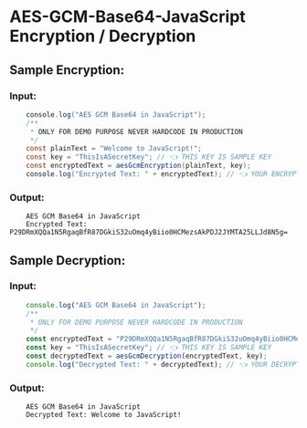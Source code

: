 # AES-GCM-Base64-JavaScript Encryption / Decryption

## Sample Encryption:

### Input:

```Java
    console.log("AES GCM Base64 in JavaScript");
    /**
     * ONLY FOR DEMO PURPOSE NEVER HARDCODE IN PRODUCTION
     */
    const plainText = "Welcome to JavaScript!";
    const key = "ThisIsASecretKey"; // 👈 THIS KEY IS SAMPLE KEY
    const encryptedText = aesGcmEncryption(plainText, key);
    console.log("Encrypted Text: " + encryptedText); // 👈 YOUR ENCRYPTED VALUE HERE
```

### Output:

```
    AES GCM Base64 in JavaScript
    Encrypted Text: P29DRmXQQa1N5RgaqBfR87DGkiS32uOmq4yBiio0HCMezsAkPDJ2JYMTA25LLJd8N5g=
```

## Sample Decryption:

### Input:

```JavaScript
    console.log("AES GCM Base64 in JavaScript");
    /**
     * ONLY FOR DEMO PURPOSE NEVER HARDCODE IN PRODUCTION
     */
    const encryptedText = "P29DRmXQQa1N5RgaqBfR87DGkiS32uOmq4yBiio0HCMezsAkPDJ2JYMTA25LLJd8N5g=";
    const key = "ThisIsASecretKey"; // 👈 THIS KEY IS SAMPLE KEY
    const decryptedText = aesGcmDecryption(encryptedText, key);
    console.log("Decrypted Text: " + decryptedText); // 👈 YOUR DECRYPTED VALUE HERE
```

### Output:

```
    AES GCM Base64 in JavaScript
    Decrypted Text: Welcome to JavaScript!
```
